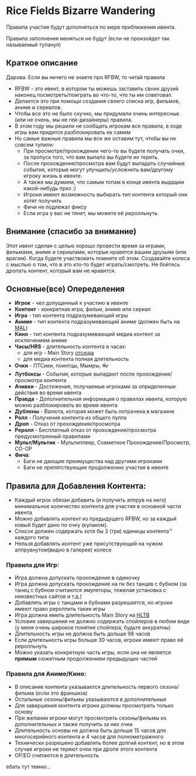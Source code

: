# Rice Fields Bizarre Wandering 
Правила участия будут дополняться по мере приближения ивента. 

Правила заполнения меняться не будут (если не произойдет так называемый тупанул)
## Краткое описание
Дарова. Если вы ничего не знаете про RFBW, то читай правила
* RFBW - это ивент, в котором ты можешь заставить своих друзей наконец посмотреть/поиграть во что-то, что ты им советовал. 
* Делается это при помощи создания своего списка игр, фильмов, аниме и сериалов. 
* Чтобы все это не было скучно, мы придумали очень интересные (или не очень, мы не гей-дизайнеры) правила. 
* В этом году мы решили не сообщать игрокам все правила, в ходе игры вам придется разблокировать их самим
* Но самые важные правила мы все же оставим тут, чтобы вы не совсем тупили:
  * При просмотре/прохождении чего-то вы будете получать очки, за пропуск того, что вам выпало вы будете их терять. 
  * После прохождения/просмотра вам будут выпадать случайные события, которые могут улучшить/усложнить вам/другому игроку жизнь в ивенте. 
  * А также мы думаем, что самым топам в конце ивента выдадим какой-нибудь приз :)
  * Игроки имеют возможность выбирать тип контента который они хотят получить
  * Фичи не подлежат фиксу
  * Если игра у вас не тянет, мы можете её реролльнуть


## Внимание (спасибо за внимание)
Этот ивент сделан с целью хорошо провести время за играми, фильмами, аниме и сериалами, которые нравятся вашим друзьям (или врагам). Когда будете участвовать помните об этом. Создавайте колеса с мыслью о том, что в это кто-то будет играть/смотреть. Не бойтесь дропать контент, который вам не нравится.

## Основные(все) Опеределения
* **Игрок** - чел допущенный к участию в ивенте 
* **Контент** - конкретная игра, фильм, аниме или сериал
* **Игра** - тип контента подразумевающий игры
* **Аниме** - тип контента подразумевающий аниме (должен быть на [MAL](https://myanimelist.net/))
* **Кино** - тип контента подразумевающий медиа контент за исключением аниме
* **Часы/HRS** - длительность контента в часах:
    * для игр - Main Story [отсюда](https://howlongtobeat.com/#search)
    * для медиа контента полная длительность
* **Очки** - ПТСики, поинтцы, Мымры, 👓
* **Лутбоксы** - События, которые выпадают после прохождения/просмотра контента
* **Ачивки** - Достижения, получаемые игроками за оприделенные действия во время ивента
* **Правда** - Дополнительная информация о правилах ивента, которую можно разблокировать во время ивента
* **Дублоны** - Валюта, которая может быть потрачена в магазине
* **Ролл** - Получения контента из общего пулла 
* **Дроп** - Отказ от прохождения/просмотра 
* **Реролл** - Бесплатный отказ от прохождения/просмотра предусмотренный правилами
* **Мульт/Мультик** - Мультиплеер, Совметное Прохождение/Просмотр, CO-OP
* **Фича**:
  * Баги не дающие преимущества над другими игроками
  * Баги не препятствующие продолжению участия в ивенте



## Правила для Добавления Контента:


* Каждый игрок обязан добавить (и получить аппрув на него) минимальное количество контента для участия в основной части ивента
* Можно добавлять контент из предыдущего RFBW, но за каждый новый будет дано по очку (кулаком).
* Список должен содержать хотя бы 3 (три) единицы контента™ каждого типа
* Нельзя добавлять контент уже присутствующий на чужом аппрувнутом(видно в галерее) колесе

### Правила для Игр:

* Игра должна допускать прохождение в одиночку
* Игра должна допускать прохождение на пк без танцев с бубном (за танец с бубном считаются эмуляторы, тяжелая установка с неизвестных сайтов и т.д.)
* Добавлять игры с танцами и бубнами разрешается, но игроки имеют право рероллить такие игры
* Игра должна иметь длительность Main Story на [HLTB](https://howlongtobeat.com/#search)
* Условие завершения не должно содержать спойлеров в любом виде (у меня очень широкое понятие спойлера, будьте аккуратны)
* Длительность игры не должна быть дольше 98 часов
* Если длительность игры больше 30 часов, игроки имеют право eё реролльнуть 
* Можно указать конкретную часть игры, если она не является **прямым** сюжетным продолжением предыдущих частей

### Правила для Аниме/Кино:

* В описание контента указывается длительность первого сезона/фильма (если это франшиза)
* Остальные сезоны/фильмы указываются в дополнительные
* Для завершения контента игроки должны просмотреть только основу
* При желании игроки могут просмотреть сезоны/фильмы из дополнительных и также получить за них очки
* Длительность основы не должна быть дольше 15 часов для многосерийного контента и 4 часов для полнометражного
* Технически разрешено добавлять более долгий контент, но в этом случае игроки не теряют очки при дропе этого контента
* OP/ED считаются в длительность



ебать тут темно...